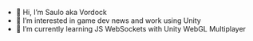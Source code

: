 - 👋 Hi, I’m Saulo aka Vordock
- 👀 I’m interested in game dev news and work using Unity
- 🌱 I’m currently learning JS WebSockets with Unity WebGL Multiplayer

<!---
Vordock/Vordock is a ✨ special ✨ repository because its `README.md` (this file) appears on your GitHub profile.
You can click the Preview link to take a look at your changes.
--->

